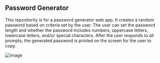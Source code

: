 ## Password Generator

This repositority is for a password generator web app. It creates a random password based on criteria set by the user. The user can set the password length and whether the password includes numbers, uppercase letters, lowercase letters, and/or special characters. After the user responds to all prompts, the generated password is printed on the screen for the user to copy.

![image](https://user-images.githubusercontent.com/87587644/140653298-b39e456c-f6c5-4939-a6d9-06c44beaba1a.png)

